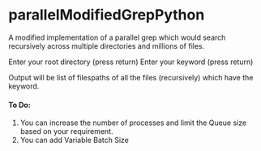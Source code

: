 # parallelModifiedGrepPython
A modified implementation of a parallel grep which would search recursively across multiple directories and millions of files.

Enter your root directory (press return)
Enter your keyword (press return)

Output will be list of filespaths of all the files (recursively) which have the keyword.

#### To Do:
1. You can increase the number of processes and limit the Queue size based on your requirement.
2. You can add Variable Batch Size
